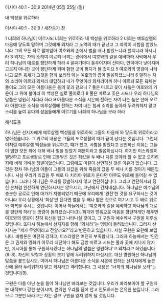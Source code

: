 이사야 40:1 - 30:9 
2014년 05월 25일 (일)

내 백성을 위로하라



이사야 40:1 - 30:9 / 새찬송가  장


1 너희의 하나님이 이르시되 너희는 위로하라 내 백성을 위로하라 2 너희는 예루살렘의 마음에 닿도록 말하며 그것에게 외치라 그 노역의 때가 끝났고 그 죄악이 사함을 받았느니라 그의 모든 죄로 말미암아 여호와의 손에서 벌을 배나 받았느니라 할지니라 하시니라 3 외치는 자의 소리여 이르되 너희는 광야에서 여호와의 길을 예비하라 사막에서 우리 하나님의 대로를 평탄하게 하라 4 골짜기마다 돋우어지며 산마다, 언덕마다 낮아지며 고르지 아니한 곳이 평탄하게 되며 험한 곳이 평지가 될 것이요 5 여호와의 영광이 나타나고 모든 육체가 그것을 함께 보리라 이는 여호와의 입이 말씀하셨느니라 6 말하는 자의 소리여 이르되 외치라 대답하되 내가 무엇이라 외치리이까 하니 이르되 모든 육체는 풀이요 그의 모든 아름다움은 들의 꽃과 같으니 7 풀은 마르고 꽃이 시듦은 여호와의 기운이 그 위에 붊이라 이 백성은 실로 풀이로다 8 풀은 마르고 꽃은 시드나 우리 하나님의 말씀은 영원히 서리라 하라 9 아름다운 소식을 시온에 전하는 자여 너는 높은 산에 오르라 아름다운 소식을 예루살렘에 전하는 자여 너는 힘써 소리를 높이라 두려워하지 말고 소리를 높여 유다의 성읍들에게 이르기를 너희의 하나님을 보라 하라

해석도움





하나님은 선지자에게 예루살렘 백성들을 위로하되 그들의 마음에 와 닿도록 위로하라고 명하셨습니다. 그 위로의 내용은 그들의 포로생활의 때가 끝이 났다는 것입니다. 그런데 이처럼 예루살렘 백성들을 위로하고, 때가 찼고, 사함을 받았다고 선언하신 이유는 그들이 범한 모든 죄에 대해 배나 벌을 받았기 때문이라고 말씀하십니다. 하지만 이스라엘이 멸망하고 포로생활로 인해 고통받은 것은 죄값을 두 배나 치른 것이라 할 수 없고 오히려 죄에 비해 가벼운 징벌이었습니다. 그럼에도 이같이 선언하신 것은 이유가 있습니다. 그것은 장차 하나님의 아들이 그들의 죄값을 위해 죽음의 값을 두 배나 치를 것이기 때문입니다. 
사실 우리가 죄값을 두 배로 다 치러야 위로가 온다면 아무도 위로에 들어갈 수 없습니다. 그러나 하나님은 우리를 징벌하시지 않고 연단하십니다. 그리고 연단하시되 정한 은처럼 완전하게 연단하시지는 않으시고, 고난에서 건져내십니다. 하나님은 예수님의 충분한 공로로 인해 대가가 지불되었기 때문에 우리에게 ‘완전’한 것을 요구하시는 것이 아니라 우리 상황에서 ‘최상’만 된다면 벌을 두 배나 받은 것으로 여기시고 두 배로 위로와 회복을 주시는 것입니다. 
이어서 하늘에서는 ‘여호와의 길을 예비하고 하나님의 대로를 평탄케 하라’는 명령이 들려왔습니다(3). 회개와 믿음으로 마음을 평탄하게만 해두면 여호와의 영광이 친히 육신을 입고 나타나실 것이고, 그 구원자 예수께서 구원을 이루실 것입니다. 
또다시 하늘에서 선지자를 향해 “외치라”는 명령이 들려왔습니다. 그러자 선지자는 “제가 무엇이라고 전할까요?”라고 반문하고 있습니다. 사실 구원은 요원해 보입니다. 바벨론은 여전히 강하고, 이스라엘은 여전히 부족합니다. 그러자 하늘에서는 ‘인간은 그 권세와 영화가 아무리 대단하다 해도 금방 마르고 시드는 풀과 꽃에 지나지 않지만, 메시아를 통해 구원하시겠다는 하나님의 말씀은 영원하다’고 외치라고 하였습니다(6-8). 자신의 약함과 상황의 크기 앞에 두려워하지 마십시오. 대신 영원하신 하나님의 말씀을 붙드십시오. 이어서 하나님은 아름다운 소식을 시온에 전하는 선지자에게 높은 산에 올라 두려워하지 말고 외치라고 격려합니다. 그 내용은 “너희의 하나님을 보라”는 것입니다(9). 

구원은 다름 아닌 눈을 들어 하나님만 바라보는 것입니다. 우리가 바라보아야 할 구원자는 대적보다 강한 분이시며, 연약한 우리를 품에 안고 인도하시는 온유한 분입니다. 그러므로 그분만 바라보는 자는 결코 구원을 잃지 않게 될 것입니다.